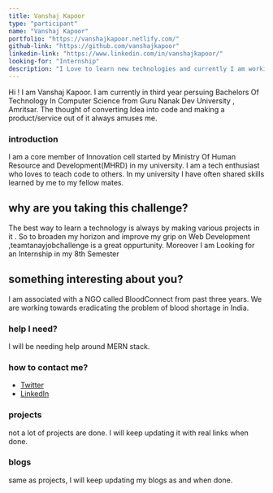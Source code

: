 ```yaml
---
title: Vanshaj Kapoor
type: "participant"
name: "Vanshaj Kapoor"
portfolio: "https://vanshajkapoor.netlify.com/"
github-link: "https://github.com/vanshajkapoor"
linkedin-link: "https://www.linkedin.com/in/vanshajkapoor/"
looking-for: "Internship"
description: "I Love to learn new technologies and currently I am working with Node.js | React | Express | MongoDB . I am familiar with MVC architecture of Web Development"
---
```


Hi ! I am Vanshaj Kapoor.
I am currently in third year persuing Bachelors Of Technology In Computer Science from Guru Nanak Dev University , Amritsar.
The thought of converting Idea into code and making a product/service out of it always amuses me.

### introduction

I am a core member of Innovation cell started by Ministry Of Human Resource and Development(MHRD) in my university. 
I am a tech enthusiast who loves to teach code to others. In my university I have often shared skills learned by me to my fellow mates.


## why are you taking this challenge?

The best way to learn a technology is always by making various projects in it . So to broaden my horizon and improve my grip on Web Development
,teamtanayjobchallenge is a great oppurtunity. Moreover I am Looking for an Internship in my 8th Semester

## something interesting about you?

I am associated with a NGO called BloodConnect from past three years. We are working towards eradicating the problem of blood shortage in India.


### help I need?

I will be needing help around MERN stack. 

### how to contact me?

- [Twitter](https://twitter.com/kapurvanshaj)
- [LinkedIn](https://www.linkedin.com/in/vanshajkapoor/)

### projects

not a lot of projects are done. I will keep updating it with real links when done.





### blogs

same as projects, I will keep updating my blogs as and when done.

